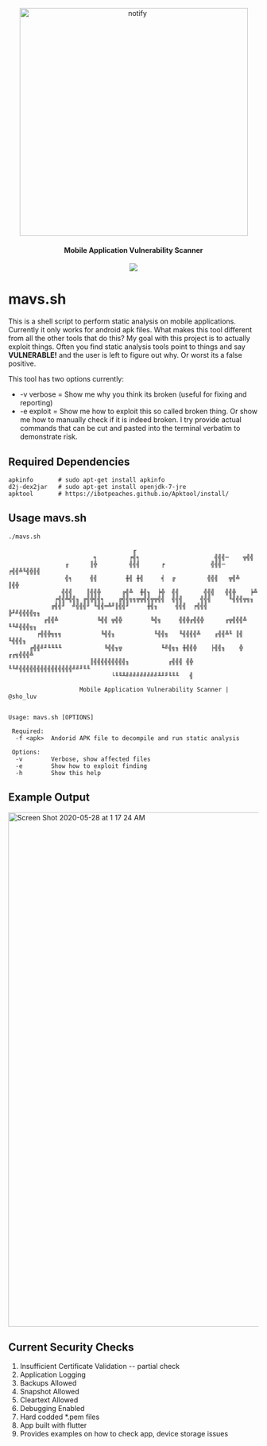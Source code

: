 <p align="center">
<img width="459" alt="notify" src="https://user-images.githubusercontent.com/1679089/83109222-deee5300-a075-11ea-890e-5588f347ce8d.png">

<h4 align="center">Mobile Application Vulnerability Scanner</h4>
<p align="center">
  <a href="https://twitter.com/sho_luv">
  <img src="https://img.shields.io/badge/Twitter-%40sho_luv-blue.svg">
  </a>
</p>


# mavs.sh

This is a shell script to perform static analysis on mobile applications. Currently it only works for android apk files.
What makes this tool different from all the other tools that do this? My goal with this project is to actually exploit things.
Often you find static analysis tools point to things and say **VULNERABLE!** and the user is left to figure out why. Or worst its a 
false positive. 

This tool has two options currently:
  - -v verbose = Show me why you think its broken (useful for fixing and reporting)
  - -e exploit = Show me how to exploit this so called broken thing. Or show me how to manually check if it is indeed broken. I try
  provide actual commands that can be cut and pasted into the terminal verbatim to demonstrate risk.

## Required Dependencies
```
apkinfo       # sudo apt-get install apkinfo
d2j-dex2jar   # sudo apt-get install openjdk-7-jre
apktool       # https://ibotpeaches.github.io/Apktool/install/
```

## Usage mavs.sh
```
./mavs.sh 

                                   ╓
                        ╕         ╒╣╕                     ╣╣╣─    ╦╣╣
                ╓      ║╬         ╣╣╣      ╒             ╣╣╣─  ╒╣╣╩╙╣╬║╣
                ╣╕     ╣╣        ╫╣ ╫╣     ╡  ╔         ╣╣╣   ╦╣╩   ║╣╬
               ╣╣╣    ║╣╣╬      ╔╣╩  ╫╣╖  ╞╬  ╣╣       ╣╣╣   ╣╣╬    ╞╩
             ╒╣╣╩╣╣╖ ╔╣╬╣╣╕    ╔╣╣╗╗╦╦╣╣╦╦╣╣  ╣╣╣     ╣╣╣     ╙╣╣╣╦╗╖
            ╔╣╣╜  ╝╣╣╣╜ ╙╣╣═╩╜║╣╣╜     ╫╣╖     ╣╣╣  ╒╣╣╣          ╠╜╝╣╣╣╣╗╖
          ╓╣╣╩           ╚╣╣ ╦╣╬        ╚╣╗     ╣╣╬╓╣╣╬      ╓╦╣╣╣╩      ╙╙╝╣╣╣╗╖
        ╒╣╣╬╗╗╗           ╚╣╣╖           ╙╣╣╗   ╙╣╣╣╣╩    ╓╣╣╩╙ ║╣             ╙╣╣╣╖
      ╓╣╣╝╜╙╙╙╙            ╚╣╣╖╦           ╙╝╣╗╖ ╫╣╣╬    ├╣╣╖    ╬           ╓╓╗╣╣╣╩
                       ║╣╣╣╣╣╣╣╣╣╖           ╓╣╣╣ ╣╬      ╙╙╝╣╣╣╣╣╣╣╣╣╣╣╣╣╣╣╝╝╜╙╙
                             └╙╙╨╝╝╝╝╝╝╝╝╝╨╜╜╙╙╙   ╣

		            Mobile Application Vulnerability Scanner | @sho_luv
 

Usage: mavs.sh [OPTIONS]

 Required:
  -f <apk>	Andorid APK file to decompile and run static analysis
 
 Options:
  -v 		Verbose, show affected files
  -e 		Show how to exploit finding
  -h 		Show this help

```
## Example Output
<img width="1035" alt="Screen Shot 2020-05-28 at 1 17 24 AM" src="https://user-images.githubusercontent.com/1679089/84467716-ccf1e000-ac31-11ea-9dd9-47a059dc4e33.gif">

## Current Security Checks

1. Insufficient Certificate Validation -- partial check
2. Application Logging
3. Backups Allowed
4. Snapshot Allowed
5. Cleartext Allowed
6. Debugging Enabled
7. Hard codded *.pem files
8. App built with flutter
9. Provides examples on how to check app, device storage issues
